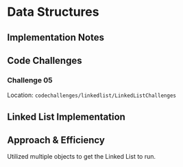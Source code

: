 # Data Structures

## Implementation Notes

## Code Challenges

### Challenge 05

Location: `codechallenges/linkedlist/LinkedListChallenges`

## Linked List Implementation


## Approach & Efficiency

 Utilized multiple objects to get the Linked List to run.

